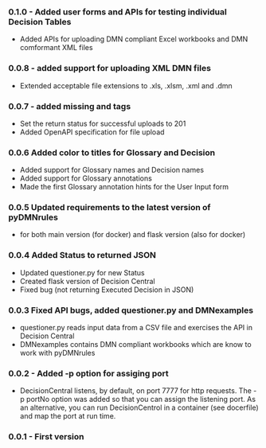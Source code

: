 ### 0.1.0 - Added user forms and APIs for testing individual Decision Tables
 - Added APIs for uploading DMN compliant Excel workbooks and DMN comformant XML files
### 0.0.8 - added support for uploading XML DMN files
 - Extended acceptable file extensions to .xls, .xlsm, .xml and .dmn
### 0.0.7 - added missing </body> and </html> tags
 - Set the return status for successful uploads to 201
 - Added OpenAPI specification for file upload
### 0.0.6 Added color to titles for Glossary and Decision
 - Added support for Glossary names and Decision names
 - Added support for Glossary annotations
 - Made the first Glossary annotation hints for the User Input form
### 0.0.5 Updated requirements to the latest version of pyDMNrules
 - for both main version (for docker) and flask version (also for docker)
### 0.0.4 Added Status to returned JSON
 - Updated questioner.py for new Status
 - Created flask version of Decision Central
 - Fixed bug (not returning Executed Decision in JSON)
### 0.0.3 Fixed API bugs, added questioner.py and DMNexamples
 - questioner.py reads input data from a CSV file and exercises the API in Decision Central
 - DMNexamples contains DMN compliant workbooks which are know to work with pyDMNrules
### 0.0.2 - Added -p option for assiging port
 - DecisionCentral listens, by default, on port 7777 for http requests. The -p portNo option was added so that you can assign the listening port. As an alternative, you can run DecisionCentrol in a container (see docerfile) and map the port at run time.
### 0.0.1 - First version

